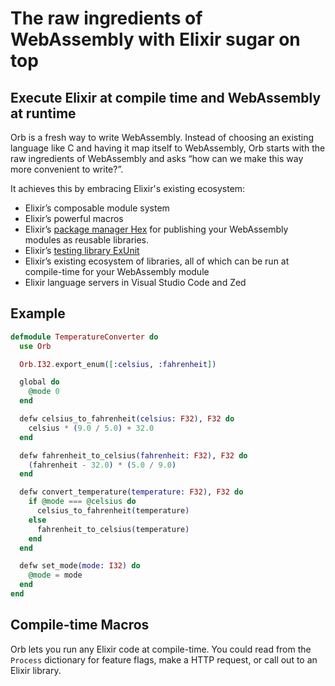 # The raw ingredients of WebAssembly with Elixir sugar on top

## Execute Elixir at compile time and WebAssembly at runtime

Orb is a fresh way to write WebAssembly. Instead of choosing an existing language like C and having it map itself to WebAssembly, Orb starts with the raw ingredients of WebAssembly and asks “how can we make this way more convenient to write?”.

It achieves this by embracing Elixir's existing ecosystem:

- Elixir’s composable module system
- Elixir’s powerful macros
- Elixir’s [package manager Hex](https://hex.pm) for publishing your WebAssembly modules as reusable libraries.
- Elixir’s [testing library ExUnit](https://hexdocs.pm/ex_unit/ExUnit.html)
- Elixir’s existing ecosystem of libraries, all of which can be run at compile-time for your WebAssembly module
- Elixir language servers in Visual Studio Code and Zed

## Example

```elixir
defmodule TemperatureConverter do
  use Orb

  Orb.I32.export_enum([:celsius, :fahrenheit])

  global do
    @mode 0
  end

  defw celsius_to_fahrenheit(celsius: F32), F32 do
    celsius * (9.0 / 5.0) + 32.0
  end

  defw fahrenheit_to_celsius(fahrenheit: F32), F32 do
    (fahrenheit - 32.0) * (5.0 / 9.0)
  end

  defw convert_temperature(temperature: F32), F32 do
    if @mode === @celsius do
      celsius_to_fahrenheit(temperature)
    else
      fahrenheit_to_celsius(temperature)
    end
  end

  defw set_mode(mode: I32) do
    @mode = mode
  end
end
```

## Compile-time Macros

Orb lets you run any Elixir code at compile-time. You could read from the `Process` dictionary for feature flags, make a HTTP request, or call out to an Elixir library.
